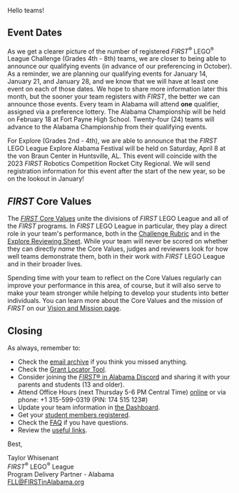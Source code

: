 Hello teams!

## Event Dates

As we get a clearer picture of the number of registered *FIRST*<sup>&reg;</sup> LEGO<sup>&reg;</sup> League Challenge (Grades 4th - 8th) teams, we are closer to being able to announce our qualifying events (in advance of our preferencing in October). As a reminder, we are planning our qualifying events for January 14, January 21, and January 28, and we know that we will have at least one event on each of those dates. We hope to share more information later this month, but the sooner your team registers with *FIRST*, the better we can announce those events. Every team in Alabama will attend **one** qualifier, assigned via a preference lottery. The Alabama Championship will be held on February 18 at Fort Payne High School. Twenty-four (24) teams will advance to the Alabama Championship from their qualifying events.

For Explore (Grades 2nd - 4th), we are able to announce that the *FIRST* LEGO League Explore Alabama Festival will be held on Saturday, April 8 at the von Braun Center in Huntsville, AL. This event will coincide with the 2023 *FIRST* Robotics Competition Rocket City Regional. We will send registration information for this event after the start of the new year, so be on the lookout in January! 


## *FIRST* Core Values

The [*FIRST* Core Values](https://www.firstinspires.org/robotics/fll/core-values) unite the divisions of *FIRST* LEGO League and all of the *FIRST* programs. In *FIRST* LEGO League in particular, they play a direct role in your team's performance, both in the [Challenge Rubric](https://firstinspiresst01.blob.core.windows.net/first-energize/fll-challenge/fll-challenge-superpowered-rubrics.pdf) and in the [Explore Reviewing Sheet](https://firstinspiresst01.blob.core.windows.net/first-energize/fll-explore/fll-explore-superpowered-reviewing-documents.pdf). While your team will never be scored on whether they can directly *name* the Core Values, judges and reviewers look for how well teams demonstrate them, both in their work with *FIRST* LEGO League and in their broader lives.

Spending time with your team to reflect on the Core Values regularly can improve your performance in this area, of course, but it will also serve to make your team stronger while helping to develop your students into better individuals. You can learn more about the Core Values and the mission of *FIRST* on our [Vision and Mission page](https://www.firstinspires.org/about/vision-and-mission).


## Closing

As always, remember to:
- Check the [email archive](https://github.com/drewwhis/first-in-alabama/tree/main/2022-2023/email-blasts) if you think you missed anything.
- Check the [Grant Locator Tool](https://www.firstinspires.org/robotics/team-grants).
- Consider joining the [*FIRST*&reg; in Alabama Discord](http://discord.gg/XfurbWERQ8) and sharing it with your parents and students (13 and older).
- Attend Office Hours (next Thursday 5-6 PM Central Time) [online](https://meet.google.com/mso-yhrn-brp) or via phone: +1 315-599-0319 (PIN: 174 515 123#)
- Update your team information in [the Dashboard](https://my.firstinspires.org/Dashboard/).
- Get your [student members registered](https://www.firstinspires.org/resource-library/youth-registration-system).
- Check the [FAQ](https://github.com/drewwhis/first-in-alabama/wiki/Frequently-Asked-Questions) if you have questions.
- Review the [useful links](https://github.com/drewwhis/first-in-alabama/wiki/Useful-Links).


Best,
<p>
  Taylor Whisenant<br />
  <i>FIRST</i><sup>&reg;</sup> LEGO<sup>&reg;</sup> League<br />
  Program Delivery Partner - Alabama<br >
  <a href="mailto:fll@firstinalabama.org">FLL@FIRSTinAlabama.org</a>
</p>
